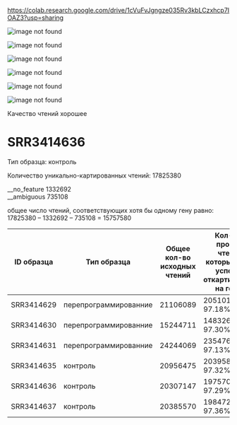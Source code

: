 https://colab.research.google.com/drive/1cVuFvJgngze035Rv3kbLCzxhcp7IOAZ3?usp=sharing

![image not found](https://raw.githubusercontent.com/princecorwinofamber/bioinf_ads_hw3/main/general_statistics.png)

![image not found](https://raw.githubusercontent.com/princecorwinofamber/bioinf_ads_hw3/main/numbers_of_reads.png)

![image not found](https://raw.githubusercontent.com/princecorwinofamber/bioinf_ads_hw3/main/percentages.png)

![image not found](https://raw.githubusercontent.com/princecorwinofamber/bioinf_ads_hw3/main/sequence_quality_histograms.png)

![image not found](https://raw.githubusercontent.com/princecorwinofamber/bioinf_ads_hw3/main/per_sequence_quality_scores.png)

![image not found](https://raw.githubusercontent.com/princecorwinofamber/bioinf_ads_hw3/main/per_sequence_gc_content.png)

Качество чтений хорошее

# SRR3414636  

Тип образца: контроль

Количество уникально-картированных чтений: 17825380

__no_feature 1332692  
__ambiguous 735108  

общее число чтений, соответствующих хотя бы одному гену равно:
17825380 – 1332692 – 735108 = 15757580


| ID образца | Тип образца | Общее кол-во исходных чтений | Кол-во и процент чтений, которые были успешно откартированы на геном | Кол-во и процент уникально откартированных чтений | Общее кол-во чтений, которые попали на гены |
| ------------- | ------------- | --- | --- | --- | --- |
| SRR3414629  | перепрограммированние  | 21106089 | 20510113, 97.18% | 18375888, 87.06% | 16049609 |
| SRR3414630  | перепрограммированние  | 15244711 | 14832680, 97.30% | 13186139, 86.50% | 11465324 |
| SRR3414631  | перепрограммированние  | 24244069 | 23547686, 97.13%  | 20928945, 86.33% | 18408851 |
| SRR3414635  | контроль  | 20956475 | 20395865, 97.32% | 18428317, 87.94% | 16275997 |
| SRR3414636  | контроль  | 20307147 | 19757059, 97.29% | 17825380, 87.78% | 15757580 |
| SRR3414637  | контроль  | 20385570 | 19847291, 97.36% | 17844858, 87.54% | 15736978 |
